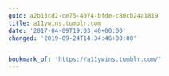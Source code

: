 ```yaml
---
guid: a2b13cd2-ce75-4074-bfde-c80cb24a1819
title: a11ywins.tumblr.com
date: '2017-04-09T19:03:40+00:00'
changed: '2019-09-24T14:34:46+00:00'


bookmark_of: 'https://a11ywins.tumblr.com/'
---
```




